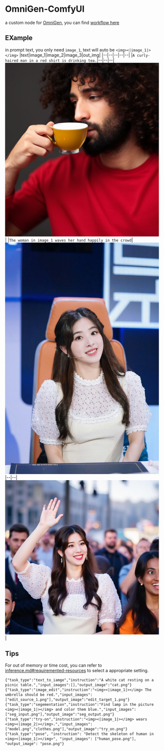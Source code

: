 # OmniGen-ComfyUI
a custom node for [OmniGen](https://github.com/VectorSpaceLab/OmniGen), you can find [workflow here](./doc/)

## EXample
in prompt text, you only need `image_1`, text will auto be `<img><|image_1|></img>`
|text|image_1|image_2|image_3|out_img|
|--|--|--|--|--|
|`A curly-haired man in a red shirt is drinking tea.`|--|--|--|![](./doc/ComfyUI_temp_mdplu_00001_.png)|
|`The woman in image_1 waves her hand happily in the crowd`|![](./doc/zhang.png)|--|--|![](./doc/ComfyUI_temp_pphmf_00001_.png)|

## Tips
For out of memory or time cost, you can refer to [inference.md#requiremented-resources](https://github.com/VectorSpaceLab/OmniGen/blob/main/docs/inference.md#requiremented-resources) to select a appropriate setting.

```
{"task_type":"text_to_iamge","instruction":"A white cat resting on a picnic table.","input_images":[],"output_image":"cat.png"}
{"task_type":"image_edit","instruction":"<img><|image_1|></img> The umbrella should be red.","input_images":["edit_source_1.png"],"output_image":"edit_target_1.png"}
{"task_type":"segementation","instruction":"Find lamp in the picture <img><|image_1|></img> and color them blue.","input_images":["seg_input.png"],"output_image":"seg_output.png"}
{"task_type":"try-on","instruction":"<img><|image_1|></img> wears <img><|image_2|></img>.","input_images":["model.png","clothes.png"],"output_image":"try_on.png"}
{"task_type":"pose", "instruction": "Detect the skeleton of human in <img><|image_1|></img>", "input_images": ["human_pose.png"], "output_image": "pose.png"}
```
